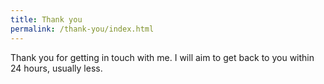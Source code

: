 ```yaml
---
title: Thank you
permalink: /thank-you/index.html
---
```

Thank you for getting in touch with me. I will aim to get back to you within 24 hours, usually less.